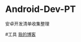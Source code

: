 # Android-Dev-PT
安卓开发清单收集整理





#工具
[我的博客](http://blog.csdn.net/guodongxiaren "悬停显示")














